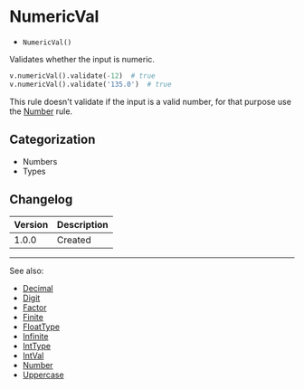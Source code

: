 # NumericVal

- `NumericVal()`

Validates whether the input is numeric.

```python
v.numericVal().validate(-12)  # true
v.numericVal().validate('135.0')  # true
```

This rule doesn't validate if the input is a valid number, for that
purpose use the [Number](Number.md) rule.

## Categorization

- Numbers
- Types

## Changelog

Version | Description
--------|-------------
  1.0.0 | Created

***
See also:

- [Decimal](Decimal.md)
- [Digit](Digit.md)
- [Factor](Factor.md)
- [Finite](Finite.md)
- [FloatType](FloatType.md)
- [Infinite](Infinite.md)
- [IntType](IntType.md)
- [IntVal](IntVal.md)
- [Number](Number.md)
- [Uppercase](Uppercase.md)